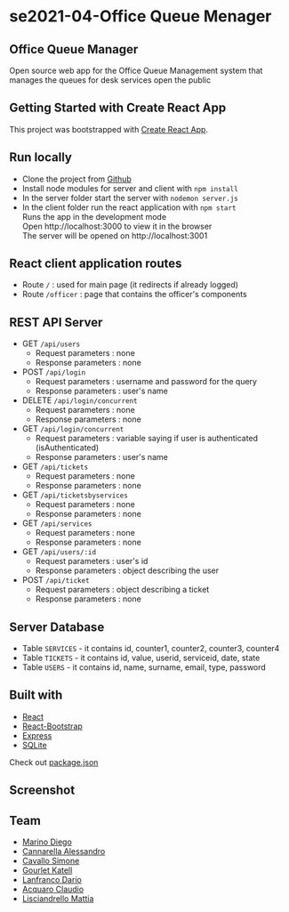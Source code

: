 # se2021-04-Office Queue Menager

## Office Queue Manager
Open source web app for the Office Queue Management system that manages the queues for desk services open the public 

## Getting Started with Create React App
This project was bootstrapped with [Create React App](https://github.com/facebook/create-react-app).

## Run locally
 - Clone the project from [Github](https://github.com/djemar/se2021-04-OfficeQueueManager/tree/main/server)
 - Install node modules for server and client with `npm install`
 - In the server folder start the server with `nodemon server.js`
 - In the client folder run the react application with `npm start`<br>
Runs the app in the development mode<br>
Open http://localhost:3000 to view it in the browser<br>
The server will be opened on http://localhost:3001

## React client application routes
- Route `/` : used for main page (it redirects if already logged)
- Route `/officer` : page that contains the officer's components 

## REST API Server

- GET `/api/users`
    - Request parameters : none
    - Response parameters : none
- POST `/api/login`
    - Request parameters : username and password for the query
    - Response parameters : user's name
- DELETE `/api/login/concurrent`
    - Request parameters : none
    - Response parameters : none
- GET `/api/login/concurrent`
    - Request parameters : variable saying if user is authenticated (isAuthenticated)
    - Response parameters : user's name
- GET `/api/tickets`
    - Request parameters : none
    - Response parameters : none
- GET `/api/ticketsbyservices`
    - Request parameters : none
    - Response parameters : none
- GET `/api/services`
    - Request parameters : none
    - Response parameters : none
- GET `/api/users/:id`
    - Request parameters : user's id
    - Response parameters : object describing the user 
- POST `/api/ticket`
    - Request parameters : object describing a ticket
    - Response parameters : none

## Server Database
 - Table `SERVICES` - it contains id, counter1, counter2, counter3, counter4
 - Table `TICKETS` - it contains id, value, userid, serviceid, date, state
 - Table `USERS` - it contains id, name, surname, email, type, password

## Built with
- [React](https://github.com/facebook/react)<br>
- [React-Bootstrap](https://react-bootstrap.github.io/)<br>
- [Express](https://github.com/expressjs/express)<br>
- [SQLite](https://github.com/sqlite/sqlite)<br>

Check out [package.json](https://github.com/djemar/se2021-04-OfficeQueueManager/blob/w1%230-Server/client/package.json)

## Screenshot

## Team
- [Marino Diego](https://github.com/djemar)
- [Cannarella Alessandro]()
- [Cavallo Simone]()
- [Gourlet Katell]()
- [Lanfranco Dario]()
- [Acquaro Claudio]()
- [Lisciandrello Mattia]()



    